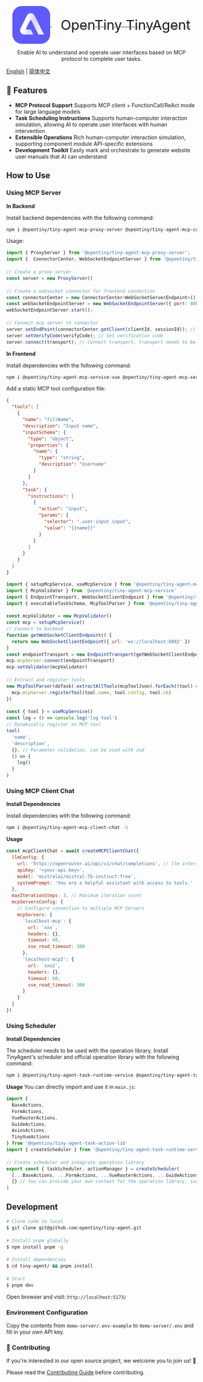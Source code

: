 <p align="center">
  <a href="" target="_blank" rel="noopener noreferrer">
    <img alt="OpenTiny TinyAgent Logo" src="./docs/src/public/logo.svg" height="100" style="max-width:100%;vertical-align: middle">
    <span style="font-size: 36px; vertical-align: middle; margin-left: 24px">OpenTiny TinyAgent</span>
  </a>
</p>
<p align="center">Enable AI to understand and operate user interfaces based on MCP protocol to complete user tasks.</p>

[English](README.md) | [简体中文](README.zh-CN.md)

## 🌈 Features

- **MCP Protocol Support** Supports MCP client + FunctionCall/ReAct mode for large language models
- **Task Scheduling Instructions** Supports human-computer interaction simulation, allowing AI to operate user interfaces with human intervention
- **Extensible Operations** Rich human-computer interaction simulation, supporting component module API-specific extensions
- **Development Toolkit** Easily mark and orchestrate to generate website user manuals that AI can understand

## How to Use

### Using MCP Server

**In Backend**

Install backend dependencies with the following command:

```bash
npm i @opentiny/tiny-agent-mcp-proxy-server @opentiny/tiny-agent-mcp-connector -S
```

Usage:

```js
import { ProxyServer } from '@opentiny/tiny-agent-mcp-proxy-server';
import {  ConnectorCenter, WebSocketEndpointServer } from '@opentiny/tiny-agent-mcp-connector';

// Create a proxy server
const server = new ProxyServer()

// Create a websocket connector for frontend connection
const connectorCenter = new ConnectorCenter<WebSocketServerEndpoint>();
const webSocketEndpointServer = new WebSocketEndpointServer({ port: 8082 }, connectorCenter);
webSocketEndpointServer.start();

// Connect mcp server to connector
server.setEndPoint(connectorCenter.getClient(clientId, sessionId)); // clientId, sessionId from request or other channels
server.setVerifyCode(verifyCode); // Set verification code
server.connect(transport); // Connect transport, transport needs to be implemented
```

**In Frontend**

Install dependencies with the following command:

```bash
npm i @opentiny/tiny-agent-mcp-service-vue @opentiny/tiny-agent-mcp-service @opentiny/tiny-agent-mcp-connector @opentiny/tiny-agent-task-mcp -S
```

Add a static MCP tool configuration file:

```json
{
  "tools": [
    {
      "name": "fillName",
      "description": "Input name",
      "inputSchema": {
        "type": "object",
        "properties": {
          "name": {
            "type": "string",
            "description": "Username"
          }
        }
      },
      "task": {
        "instructions": [
          {
            "action": "input",
            "params": {
              "selector": ".user-input input",
              "value": "{{name}}"
            }
          }
        ]
      }
    }
  ]
}
```

```js
import { setupMcpService, useMcpService } from '@opentiny/tiny-agent-mcp-service-vue'
import { McpValidator } from '@opentiny/tiny-agent-mcp-service'
import { EndpointTransport, WebSocketClientEndpoint } from '@opentiny/tiny-agent-mcp-connector'
import { executableTaskSchema, McpToolParser } from '@opentiny/tiny-agent-task-mcp'

const mcpValidator = new McpValidator()
const mcp = setupMcpService()
// Connect to backend
function getWebSocketClientEndpoint() {
  return new WebSocketClientEndpoint({ url: 'ws://localhost:8082' })
}
const endpointTransport = new EndpointTransport(getWebSocketClientEndpoint)
mcp.mcpServer.connect(endpointTransport)
mcp.setValidator(mcpValidator)

// Extract and register tools
new McpToolParser(doTask).extractAllTools(mcpToolJson).forEach((tool) => {
  mcp.mcpServer.registerTool(tool.name, tool.config, tool.cb)
})

const { tool } = useMcpService()
const log = () => console.log('log tool')
// Dynamically register an MCP tool
tool(
  'name',
  'description',
  {}, // Parameter validation, can be used with zod
  () => {
    log()
  }
)
```

### Using MCP Client Chat

**Install Dependencies**

Install dependencies with the following command:

```bash
npm i @opentiny/tiny-agent-mcp-client-chat -S
```

**Usage**

```js
const mcpClientChat = await createMCPClientChat({
  llmConfig: {
    url: 'https://openrouter.ai/api/v1/chat/completions', // llm interface
    apiKey: '<your-api-key>',
    model: 'mistralai/mistral-7b-instruct:free',
    systemPrompt: 'You are a helpful assistant with access to tools.'
  },
  maxIterationSteps: 3, // Maximum iteration count
  mcpServersConfig: {
    // Configure connection to multiple MCP Servers
    mcpServers: {
      'localhost-mcp': {
        url: `xxx`,
        headers: {},
        timeout: 60,
        sse_read_timeout: 300
      },
      'localhost-mcp2': {
        url: `xxx2`,
        headers: {},
        timeout: 60,
        sse_read_timeout: 300
      }
    }
  }
})
```

### Using Scheduler

**Install Dependencies**

The scheduler needs to be used with the operation library. Install TinyAgent's scheduler and official operation library with the following command:

```bash
npm i @opentiny/tiny-agent-task-runtime-service @opentiny/tiny-agent-task-action-lib -S
```

**Usage**
You can directly import and use it in `main.js`:

```js
import {
  BaseActions,
  FormActions,
  VueRouterActions,
  GuideActions,
  AxiosActions,
  TinyVueActions
} from '@opentiny/tiny-agent-task-action-lib'
import { createScheduler } from '@opentiny/tiny-agent-task-runtime-service'

// Create scheduler and integrate operation library
export const { taskScheduler, actionManager } = createScheduler(
  [...BaseActions, ...FormActions, ...VueRouterActions, ...GuideActions, ...AxiosActions, ...TinyVueActions],
  {} // You can provide your own context for the operation library, such as axios and router
)
```

## Development

```sh
# Clone code to local
$ git clone git@github.com:opentiny/tiny-agent.git

# Install pnpm globally
$ npm install pnpm -g

# Install dependencies
$ cd tiny-agent/ && pnpm install

# Start
$ pnpm dev
```

Open browser and visit: `http://localhost:5173/`

### Environment Configuration

Copy the contents from `demo-server/.env-example` to `demo-server/.env` and fill in your own API key.

### 🤝 Contributing

If you're interested in our open source project, we welcome you to join us! 🎉

Please read the [Contributing Guide](CONTRIBUTING.md) before contributing.
